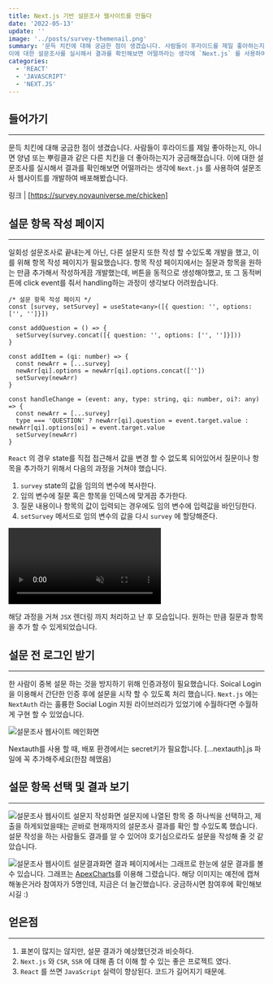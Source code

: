 ```yaml
---
title: Next.js 기반 설문조사 웹사이트를 만들다
date: '2022-05-13'
update: ''
image: '../posts/survey-themenail.png'
summary: '문득 치킨에 대해 궁금한 점이 생겼습니다. 사람들이 후라이드를 제일 좋아하는지, 아니면 양념 또는 뿌링클과 같은 다른 치킨을 더 좋아하는지가 궁금해졌습니다.
이에 대한 설문조사를 실시해서 결과를 확인해보면 어떨까라는 생각에 `Next.js` 를 사용하여 설문조사 웹사이트를 개발하여 배포해봤습니다.'
categories:
  - 'REACT'
  - 'JAVASCRIPT'
  - 'NEXT.JS'
---
```


## 들어가기

---

문득 치킨에 대해 궁금한 점이 생겼습니다. 사람들이 후라이드를 제일 좋아하는지, 아니면 양념 또는 뿌링클과 같은 다른 치킨을 더 좋아하는지가 궁금해졌습니다.
이에 대한 설문조사를 실시해서 결과를 확인해보면 어떨까라는 생각에 `Next.js` 를 사용하여 설문조사 웹사이트를 개발하여 배포해봤습니다.

링크 | [https://survey.novauniverse.me/chicken]

[https://survey.novauniverse.me/chicken]: https://survey.novauniverse.me/chicken

## 설문 항목 작성 페이지

---

일회성 설문조사로 끝내는게 아닌, 다른 설문지 또한 작성 할 수있도록 개발을 했고, 이를 위해 항목 작성 페이지가 필요했습니다.
항목 작성 페이지에서는 질문과 항목을 원하는 만큼 추가해서 작성하게끔 개발했는데, 버튼을 동적으로 생성해야했고, 또 그 동적버튼에
click event를 줘서 handling하는 과정이 생각보다 어려웠습니다.

```tsx
/* 설문 항목 작성 페이지 */
const [survey, setSurvey] = useState<any>([{ question: '', options: ['', '']}])

const addQuestion = () => {
  setSurvey(survey.concat([{ question: '', options: ['', '']}]))
}

const addItem = (qi: number) => {
  const newArr = [...survey]
  newArr[qi].options = newArr[qi].options.concat([''])
  setSurvey(newArr)
}

const handleChange = (event: any, type: string, qi: number, oi?: any) => {
  const newArr = [...survey]
  type === 'QUESTION' ? newArr[qi].question = event.target.value : newArr[qi].options[oi] = event.target.value
  setSurvey(newArr)
}
```
`React` 의 경우 state를 직접 접근해서 값을 변경 할 수 없도록 되어있어서 질문이나 항목을 추가하기 위해서 다음의 과정을 거쳐야 했습니다.

1. `survey` state의 값을 임의의 변수에 복사한다.
2. 임의 변수에 질문 혹은 항목을 인덱스에 맞게끔 추가한다.
3. 질문 내용이나 항목의 값이 입력되는 경우에도 임의 변수에 입력값을 바인딩한다. 
4. `setSurvey` 메서드로 임의 변수의 값을 다시 `survey` 에 할당해준다. 

<video autoplay loop muted playsinline>
  <source src="../videos/survey-create.webm" type="video/webm">
</video>

해당 과정을 거쳐 `JSX` 렌더링 까지 처리하고 난 후 모습입니다. 원하는 만큼 질문과 항목을 추가 할 수 있게되었습니다.

## 설문 전 로그인 받기

---

한 사람이 중복 설문 하는 것을 방지하기 위해 인증과정이 필요했습니다. Soical Login을 이용해서 간단한 인증 후에 설문을 시작 할 수 있도록
처리 했습니다. `Next.js` 에는 `NextAuth` 라는 훌륭한 Social Login 지원 라이브러리가 있었기에 수월하다면 수월하게
구현 할 수 있었습니다.

![설문조사 웹사이트 메인화면](../posts/survey-main.png)

<div class="side-note">
Nextauth를 사용 할 때, 배포 환경에서는 secret키가 필요합니다. [...nextauth].js 파일에 꼭 추가해주세요(한참 헤맸음)
</div>

## 설문 항목 선택 및 결과 보기

---

![설문조사 웹사이트 설문지 작성화면](../posts/survey-question.png)
설문지에 나열된 항목 중 하나씩을 선택하고, 제출을 하게되었을때는 곧바로 현재까지의 설문조사 결과를 확인 할 수있도록 했습니다.
설문 작성을 하는 사람들도 결과를 알 수 있어야 호기심으로라도 설문을 작성해 줄 것 같았습니다.

![설문조사 웹사이트 설문결과화면](../posts/survey-result.png)
결과 페이지에서는 그래프로 한눈에 설문 결과를 볼 수 있습니다. 그래프는 [ApexCharts]를 이용해 그렸습니다. 해당 이미지는 예전에 캡쳐해놓은거라
참여자가 5명인데, 지금은 더 늘긴했습니다. 궁금하시면 참여후에 확인해보시길 :)

[ApexCharts]: https://apexcharts.com/

## 얻은점

---

1. 표본이 많지는 않지만, 설문 결과가 예상했던것과 비슷하다.
2. `Next.js` 와 `CSR`, `SSR` 에 대해 좀 더 이해 할 수 있는 좋은 프로젝트 였다.
3. `React` 를 쓰면 `JavaScript` 실력이 향상된다. 코드가 길어지기 때문에.